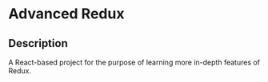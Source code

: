 # Advanced Redux

## Description

A React-based project for the purpose of learning more in-depth features of Redux.
